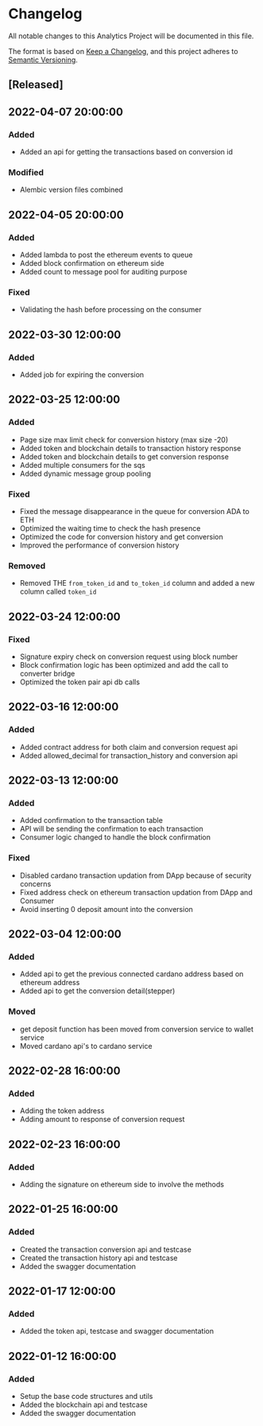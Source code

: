 # Changelog

All notable changes to this Analytics Project will be documented in this file.

The format is based on [Keep a Changelog](https://keepachangelog.com/en/1.0.0/),
and this project adheres to [Semantic Versioning](https://semver.org/spec/v2.0.0.html).


## [Released]

## 2022-04-07 20:00:00 

### Added
- Added an api for getting the transactions based on conversion id

### Modified
- Alembic version files combined

## 2022-04-05 20:00:00 

### Added
- Added lambda to post the ethereum events to queue
- Added block confirmation on ethereum side 
- Added count to message pool for auditing purpose

### Fixed
- Validating the hash before processing on the consumer


## 2022-03-30 12:00:00 

### Added
- Added job for expiring the conversion

## 2022-03-25 12:00:00 

### Added
- Page size max limit check for conversion history (max size -20)
- Added token and blockchain details to transaction history response
- Added token and blockchain details to get conversion response 
- Added multiple consumers for the sqs
- Added dynamic message group pooling

### Fixed
- Fixed the message disappearance in the queue for conversion ADA to ETH
- Optimized the waiting time to check the hash presence
- Optimized the code for conversion history and get conversion
- Improved the performance of conversion history

### Removed
- Removed THE `from_token_id` and `to_token_id` column and added a new column called `token_id`


## 2022-03-24 12:00:00 

### Fixed
- Signature expiry check on conversion request using block number
- Block confirmation logic has been optimized and add the call to converter bridge
- Optimized the token pair api db calls 

## 2022-03-16 12:00:00 

### Added
- Added contract address for both claim and conversion request api
- Added allowed_decimal for transaction_history and conversion api

## 2022-03-13 12:00:00 

### Added
- Added confirmation to the transaction table
- API will be sending the confirmation to each transaction
- Consumer logic changed to handle the block confirmation

### Fixed
- Disabled cardano transaction updation from DApp because of security concerns
- Fixed address check on ethereum transaction updation from DApp and Consumer
- Avoid inserting 0 deposit amount into the conversion


## 2022-03-04 12:00:00 

### Added
- Added api to get the previous connected cardano address based on ethereum address 
- Added api to get the conversion detail(stepper)

### Moved
- get deposit function has been moved from conversion service to wallet service
- Moved cardano api's to cardano service

## 2022-02-28 16:00:00 

### Added
- Adding the token address
- Adding amount to response of conversion request


## 2022-02-23 16:00:00 

### Added
- Adding the signature on ethereum side to involve the methods

## 2022-01-25 16:00:00 

### Added
- Created the transaction conversion api and testcase
- Created the transaction history api and testcase
- Added the swagger documentation


## 2022-01-17 12:00:00 

### Added
- Added the token api, testcase and swagger documentation

## 2022-01-12 16:00:00 

### Added
- Setup the base code structures and utils
- Added the blockchain api and testcase
- Added the swagger documentation


